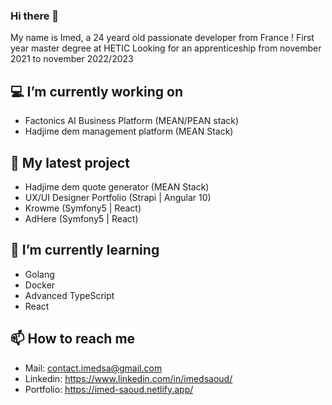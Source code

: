 ### Hi there 👋

My name is Imed, a 24 yeard old passionate developer from France !
First year master degree at HETIC
Looking for an apprenticeship from november 2021 to november 2022/2023

## 💻 I’m currently working on 
- Factonics AI Business Platform (MEAN/PEAN stack)
- Hadjime dem management platform (MEAN Stack)

## 🌈 My latest project

- Hadjime dem quote generator (MEAN Stack)
- UX/UI Designer Portfolio (Strapi | Angular 10)
- Krowme (Symfony5 | React)
- AdHere (Symfony5 | React)

## 🌱 I’m currently learning 

- Golang
- Docker
- Advanced TypeScript
- React

## 📫 How to reach me 

- Mail: contact.imedsa@gmail.com
- Linkedin: https://www.linkedin.com/in/imedsaoud/ 
- Portfolio: https://imed-saoud.netlify.app/ 


